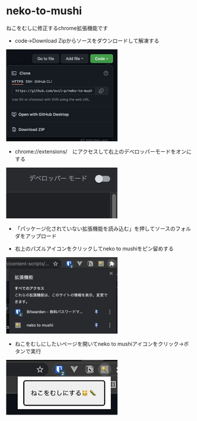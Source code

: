 # neko-to-mushi

ねこをむしに修正するchrome拡張機能です

- code→Download Zipからソースをダウンロードして解凍する 
<img src="https://raw.githubusercontent.com/ovsl-p/imgstore/main/nekomushi-readme-1.png" width="300">

- chrome://extensions/　にアクセスして右上のデベロッパーモードをオンにする
<img src="https://raw.githubusercontent.com/ovsl-p/imgstore/main/nekomushi-readme-2.png" width="300">

- 「パッケージ化されていない拡張機能を読み込む」を押してソースのフォルダをアップロード 

- 右上のパズルアイコンをクリックしてneko to mushiをピン留めする
<img src="https://raw.githubusercontent.com/ovsl-p/imgstore/main/nekomushi-readme-3.png" width="300">

- ねこをむしにしたいページを開いてneko to mushiアイコンをクリック→ボタンで実行
<img src="https://raw.githubusercontent.com/ovsl-p/imgstore/main/nekomushi-readme-4.png" width="300">
